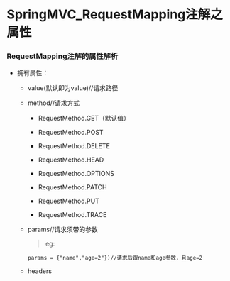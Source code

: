 # SpringMVC_RequestMapping注解之属性

### RequestMapping注解的属性解析

* 拥有属性：

    * value(默认即为value)//请求路径

    * method//请求方式
    
         * RequestMethod.GET（默认值）
         
         * RequestMethod.POST
         
         * RequestMethod.DELETE
         
         * RequestMethod.HEAD
         
         * RequestMethod.OPTIONS
         
         * RequestMethod.PATCH
         
         * RequestMethod.PUT
         
         * RequestMethod.TRACE

    * params//请求须带的参数
    
      >eg:
      
          params = {"name","age=2"})//请求后跟name和age参数，且age=2

    * headers
